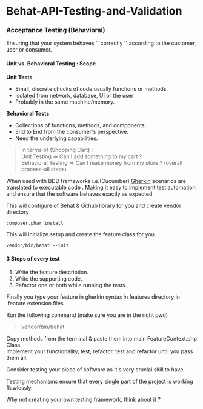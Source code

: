 # Behat-API-Testing-and-Validation

### Acceptance Testing (Behavioral)

Ensuring that your system behaves '' correctly '' according to the customer, user or consumer.

#### Unit vs. Behavioral Testing : Scope

**Unit Tests**

- Small, discrete chucks of code usually functions or methods.
- Isolated from network, database, UI or the user
- Probably in the same machine/memory.

**Behavioral Tests**
- Collections of functions, methods, and components.
- End to End from the consumer's perspective.
- Need the underlying capabilities.

> In terms of (Shopping Cart) :  
>  Unit Testing            => Can I add something to my cart ?   
> Behavioral Testing => Can I make money from my store ? (overall process-all steps)

When used with BDD frameworks i.e.(Cucumber) [Gherkin](https://gist.github.com/AbdelrahmanElsheikh965/36e9d454ec853375a24074f3c00eb11f)  scenarios are translated to executable code . Making it easy to implement test automation and ensure that the software behaves exactly as expected.


This will configure of Behat & Github library for you and create vendor directory
```
composer.phar install
```

This will initialize setup and create the feature class for you.
```
vendor/bin/behat --init
```
#### 3 Steps of every test
1. Write the feature description.
2. Write the supporting code.
3. Refactor one or both while running the tests.

Finally you type your feature in gherkin syntax in features directory
in .feature extension files

Run the following command (make sure you are in the right pwd)
> vendor/bin/behat

Copy methods from the terminal & paste them into main FeatureContext.php Class  
Implement your functionality, test, refactor, test and refactor until you pass them all.

Consider testing your piece of software as it's very crucial skill to have.


Testing mechanisms ensure that every single part of the project is working flawlessly.

Why not creating your own testing framework,
think about it ?
